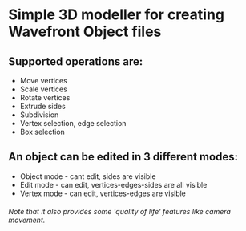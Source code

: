 # Simple 3D modeller for creating Wavefront Object files

## Supported operations are:
- Move vertices
- Scale vertices
- Rotate vertices
- Extrude sides
- Subdivision
- Vertex selection, edge selection
- Box selection

## An object can be edited in 3 different modes:
- Object mode - cant edit, sides are visible
- Edit mode - can edit, vertices-edges-sides are all visible
- Vertex mode - can edit, vertices-edges are visible


###### Note that it also provides some 'quality of life' features like camera movement.
